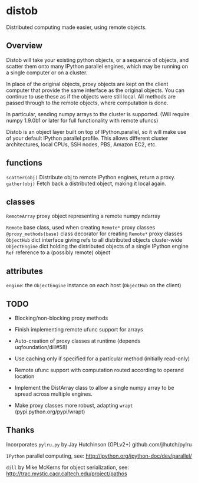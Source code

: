 distob
======
Distributed computing made easier, using remote objects.

Overview
--------
Distob will take your existing python objects, or a sequence of objects, 
and scatter them onto many IPython parallel engines, which may be running on
a single computer or on a cluster.

In place of the original objects, proxy objects are kept on the client
computer that provide the same interface as the original objects.
You can continue to use these as if the objects were still local. All methods
are passed through to the remote objects, where computation is done.

In particular, sending numpy arrays to the cluster is supported. 
(Will require numpy 1.9.0b1 or later for full functionality with remote ufuncs)

Distob is an object layer built on top of IPython.parallel, so it will
make use of your default IPython parallel profile. This allows different 
cluster architectures, local CPUs, SSH nodes, PBS, Amazon EC2, etc.

functions
---------
`scatter(obj)`  Distribute obj to remote iPython engines, return a proxy.  
`gather(obj)`  Fetch back a distributed object, making it local again.

classes
-------
`RemoteArray`   proxy object representing a remote numpy ndarray  

`Remote`   base class, used when creating `Remote*` proxy classes  
`@proxy_methods(base)`   class decorator for creating `Remote*` proxy classes  
`ObjectHub` dict interface giving refs to all distributed objects cluster-wide  
`ObjectEngine` dict holding the distributed objects of a single IPython engine  
`Ref`  reference to a (possibly remote) object  

attributes
----------
`engine`:  the `ObjectEngine` instance on each host (`ObjectHub` on the client)

TODO
----
* Blocking/non-blocking proxy methods

* Finish implementing remote ufunc support for arrays

* Auto-creation of proxy classes at runtime (depends uqfoundation/dill#58)

* Use caching only if specified for a particular method (initially read-only)

* Remote ufunc support with computation routed according to operand location

* Implement the DistArray class to allow a single numpy array to be spread 
  across multiple engines.

* Make proxy classes more robust, adapting `wrapt` (pypi.python.org/pypi/wrapt)

Thanks
------
Incorporates `pylru.py` by Jay Hutchinson (GPLv2+) github.com/jlhutch/pylru

`IPython` parallel computing, see: http://ipython.org/ipython-doc/dev/parallel/

`dill` by Mike McKerns for object serialization, see: http://trac.mystic.cacr.caltech.edu/project/pathos

